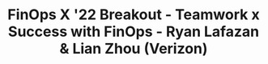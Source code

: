 ---
title: FinOps X '22 Breakout - Teamwork x Success with FinOps - Ryan Lafazan & Lian Zhou (Verizon)
description: Learn how Verizon uses collaboration to drive synergies and strive for efficiency within the evolving cloud ecosystem through the application of policies and control frameworks.
date-added: Nov 2022
type: Video
source: Foundation Contribution
label: FinOps X
link: https://www.youtube.com/watch?v=XQm3_S8JDKI&list=PLUSCToibAswmu2V2rbm3ZjTLw3OZ9F2SB&index=12
framework-capabilities:
  - capability_education-enablement
  - capability_establish-finops-culture
framework-persona:
  - product
  - engineering
  - practitioner
  - finance
framework-maturity:
  - walk
  - crawl
cloud-provider:
  - AWS
  - GCP
  - Azure
permalink: /resources/not-here/
weight: 30
listing: true
---